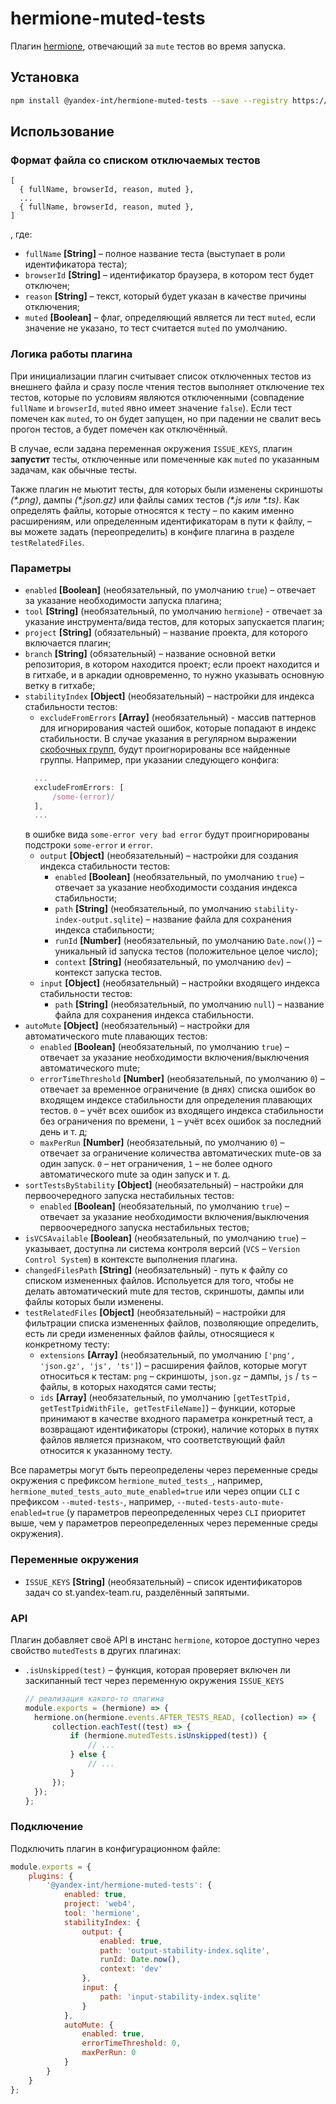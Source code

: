 # hermione-muted-tests

Плагин [hermione](https://github.com/gemini-testing/hermione), отвечающий за `mute` тестов во время запуска.

## Установка

```bash
npm install @yandex-int/hermione-muted-tests --save --registry https://npm.yandex-team.ru
```

## Использование

### Формат файла со списком отключаемых тестов

```
[
  { fullName, browserId, reason, muted },
  ...
  { fullName, browserId, reason, muted },
]
```

, где:

* `fullName` **[String]** – полное название теста (выступает в роли идентификатора теста);
* `browserId` **[String]** – идентификатор браузера, в котором тест будет отключен;
* `reason` **[String]** – текст, который будет указан в качестве причины отключения;
* `muted` **[Boolean]** – флаг, определяющий является ли тест `muted`, если значение не указано, то тест считается `muted` по умолчанию.

### Логика работы плагина

При инициализации плагин считывает список отключенных тестов из внешнего файла и сразу после чтения тестов выполняет отключение тех тестов, которые по условиям являются отключенными (совпадение `fullName` и `browserId`, `muted` явно имеет значение `false`). Если тест помечен как `muted`, то он будет запущен, но при падении не свалит весь прогон тестов, а будет помечен как отключённый.

В случае, если задана переменная окружения `ISSUE_KEYS`, плагин **запустит** тесты, отключенные или помеченные как `muted` по указанным задачам, как обычные тесты.

Также плагин не мьютит тесты, для которых были изменены скриншоты _(*.png)_, дампы _(*.json.gz)_ или файлы самих тестов _(*.js или *.ts)_. Как определять файлы, которые относятся к тесту – по каким именно расширениям, или определенным идентификаторам в пути к файлу, – вы можете задать (переопределить) в конфиге плагина в разделе `testRelatedFiles`.

### Параметры

* `enabled` **[Boolean]** (необязательный, по умолчанию `true`) – отвечает за указание необходимости запуска плагина;
* `tool` **[String]** (необязательный, по умолчанию `hermione`) - отвечает за указание инструмента/вида тестов, для которых запускается плагин;
* `project` **[String]** (обязательный) – название проекта, для которого включается плагин;
* `branch` **[String]** (обязательный) – название основной ветки репозитория, в котором находится проект; если проект находится и в гитхабе, и в аркадии одновременно, то нужно указывать основную ветку в гитхабе;
* `stabilityIndex` **[Object]** (необязательный) – настройки для индекса стабильности тестов:
  * `excludeFromErrors` **[Array]** (необязательный) - массив паттернов для игнорирования частей ошибок, которые попадают в индекс стабильности. В случае указания в регулярном выражении [скобочных групп](https://learn.javascript.ru/regexp-groups), будут проигнорированы все найденные группы. Например, при указании следующего конфига:
  ```js
    ...
    excludeFromErrors: [
        /some-(error)/
    ],
    ...
  ```
    в ошибке вида `some-error very bad error` будут проигнорированы подстроки `some-error` и `error`.
  * `output` **[Object]** (необязательный) – настройки для создания индекса стабильности тестов:
    * `enabled` **[Boolean]** (необязательный, по умолчанию `true`) – отвечает за указание необходимости создания индекса стабильности;
    * `path` **[String]** (необязательный, по умолчанию `stability-index-output.sqlite`) – название файла для сохранения индекса стабильности;
    * `runId` **[Number]** (необязательный, по умолчанию `Date.now()`) – уникальный id запуска тестов (положительное целое число);
    * `context` **[String]** (необязательный, по умолчанию `dev`) – контекст запуска тестов.
  * `input` **[Object]** (необязательный) – настройки входящего индекса стабильности тестов:
    * `path` **[String]** (необязательный, по умолчанию `null`) – название файла для сохранения индекса стабильности.
* `autoMute` **[Object]** (необязательный) – настройки для автоматического mute плавающих тестов:
  * `enabled` **[Boolean]** (необязательный, по умолчанию `true`) – отвечает за указание необходимости включения/выключения автоматического mute;
  * `errorTimeThreshold` **[Number]** (необязательный, по умолчанию `0`) – отвечает за временное ограничение (в днях) списка ошибок во входящем индексе стабильности для определения плавающих тестов. `0` – учёт всех ошибок из входящего индекса стабильности без ограничения по времени, `1` – учёт всех ошибок за последний день и т. д;
  * `maxPerRun` **[Number]** (необязательный, по умолчанию `0`) – отвечает за ограничение количества автоматических mute-ов за один запуск. `0` – нет ограничения, `1` – не более одного автоматического mute за один запуск и т. д.
* `sortTestsByStability` **[Object]** (необязательный) – настройки для первоочередного запуска нестабильных тестов:
  * `enabled` **[Boolean]** (необязательный, по умолчанию `true`) – отвечает за указание необходимости включения/выключения первоочередного запуска нестабильных тестов;
* `isVCSAvailable` **[Boolean]** (необязательный, по умолчанию `true`) – указывает, доступна ли система контроля версий (`VCS` – `Version Control System`) в контексте выполнения плагина.
* `changedFilesPath` **[String]** (необязательный) - путь к файлу со списком измененных файлов. Испольуется для того, чтобы не делать автоматический mute для тестов, скриншоты, дампы или файлы которых были изменены.
* `testRelatedFiles` **[Object]** (необязательный) – настройки для фильтрации списка измененных файлов, позволяющие определить, есть ли среди измененных файлов файлы, относящиеся к конкретному тесту:
  * `extensions` **[Array]** (необязательный, по умолчанию `['png', 'json.gz', 'js', 'ts']`) – расширения файлов, которые могут относиться к тестам: `png` – скриншоты, `json.gz` – дампы, `js` / `ts` – файлы, в которых находятся сами тесты;
  * `ids` **[Array]** (необязательный, по умолчанию `[getTestTpid, getTestTpidWithFile, getTestFileName]`) – функции, которые принимают в качестве входного параметра конкретный тест, а возвращают идентификаторы (строки), наличие которых в путях файлов является признаком, что соответствующий файл относится к указанному тесту.

Все параметры могут быть переопределены через переменные среды окружения с префиксом `hermione_muted_tests_`, например, `hermione_muted_tests_auto_mute_enabled=true` или через опции `CLI` с префиксом `--muted-tests-`, например, `--muted-tests-auto-mute-enabled=true` (у параметров переопределенных через `CLI` приоритет выше, чем у параметров переопределенных через переменные среды окружения).

### Переменные окружения

* `ISSUE_KEYS` **[String]** (необязательный) – список идентификаторов задач со st.yandex-team.ru, разделённый запятыми.

### API

Плагин добавляет своё API в инстанс `hermione`, которое доступно через свойство `mutedTests` в других плагинах:

- `.isUnskipped(test)` – функция, которая проверяет включен ли заскипанный тест через переменную окружения `ISSUE_KEYS`
  ```js
  // реализация какого-то плагина
  module.exports = (hermione) => {
    hermione.on(hermione.events.AFTER_TESTS_READ, (collection) => {
        collection.eachTest((test) => {
            if (hermione.mutedTests.isUnskipped(test)) {
                // ...
            } else {
                // ...
            }
        });
    });
  };
  ```

### Подключение

Подключить плагин в конфигурационном файле:

```js
module.exports = {
    plugins: {
        '@yandex-int/hermione-muted-tests': {
            enabled: true,
            project: 'web4',
            tool: 'hermione',
            stabilityIndex: {
                output: {
                    enabled: true,
                    path: 'output-stability-index.sqlite',
                    runId: Date.now(),
                    context: 'dev'
                },
                input: {
                    path: 'input-stability-index.sqlite'
                }
            },
            autoMute: {
                enabled: true,
                errorTimeThreshold: 0,
                maxPerRun: 0
            }
        }
    }
};
```
